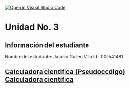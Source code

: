 [![Open in Visual Studio Code](https://classroom.github.com/assets/open-in-vscode-2e0aaae1b6195c2367325f4f02e2d04e9abb55f0b24a779b69b11b9e10269abc.svg)](https://classroom.github.com/online_ide?assignment_repo_id=18559913&assignment_repo_type=AssignmentRepo)
# Unidad No. 3
## Información del estudiante  
Nombre del estudiante: Jacobo Guilen Villa
Id.: 000541481

[Calculadora cientifica (Pseudocodigo)](./retos/reto1.md)
[Calculadora cientifica](./retos/reto1.c)
---

